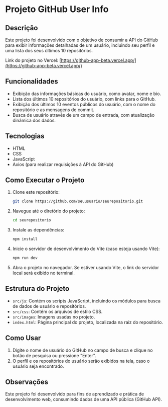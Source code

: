 # Projeto GitHub User Info

## Descrição

Este projeto foi desenvolvido com o objetivo de consumir a API do GitHub para exibir informações detalhadas de um usuário, incluindo seu perfil e uma lista dos seus últimos 10 repositórios.

Link do projeto no Vercel: [https://github-app-beta.vercel.app/](https://github-app-beta.vercel.app/)

## Funcionalidades

-   Exibição das informações básicas do usuário, como avatar, nome e bio.
-   Lista dos últimos 10 repositórios do usuário, com links para o GitHub.
-   Exibição dos últimos 10 eventos públicos do usuário, com o nome do repositório e as mensagens de commit.
-   Busca de usuário através de um campo de entrada, com atualização dinâmica dos dados.

## Tecnologias

-   HTML
-   CSS
-   JavaScript
-   Axios (para realizar requisições à API do GitHub)

## Como Executar o Projeto

1. Clone este repositório:

    ```bash
    git clone https://github.com/seuusuario/seurepositorio.git
    ```

2. Navegue até o diretório do projeto:

    ```bash
    cd seurepositorio
    ```

3. Instale as dependências:

    ```bash
    npm install
    ```

4. Inicie o servidor de desenvolvimento do Vite (caso esteja usando Vite):

    ```bash
    npm run dev
    ```

5. Abra o projeto no navegador. Se estiver usando Vite, o link do servidor local será exibido no terminal.

## Estrutura do Projeto

-   `src/js`: Contém os scripts JavaScript, incluindo os módulos para busca de dados de usuário e repositórios.
-   `src/css`: Contém os arquivos de estilo CSS.
-   `src/images`: Imagens usadas no projeto.
-   `index.html`: Página principal do projeto, localizada na raiz do repositório.

## Como Usar

1. Digite o nome de usuário do GitHub no campo de busca e clique no botão de pesquisa ou pressione "Enter".
2. O perfil e os repositórios do usuário serão exibidos na tela, caso o usuário seja encontrado.

## Observações

Este projeto foi desenvolvido para fins de aprendizado e prática de desenvolvimento web, consumindo dados de uma API pública (GitHub API).
